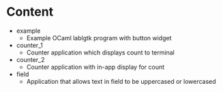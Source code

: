 # Content
* example
  * Example OCaml lablgtk program with button widget
* counter_1
  * Counter application which displays count to terminal
* counter_2
  * Counter application with in-app display for count
* field
  * Application that allows text in field to be uppercased or lowercased
